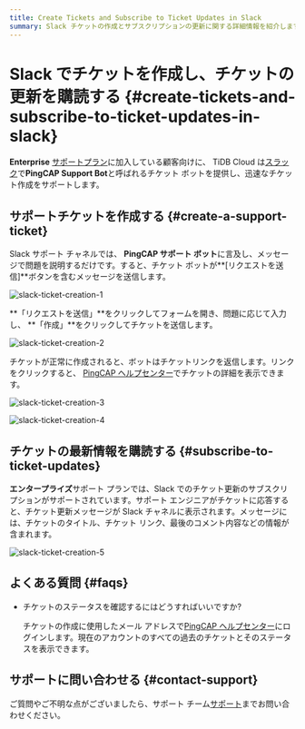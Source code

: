 ```yaml
---
title: Create Tickets and Subscribe to Ticket Updates in Slack
summary: Slack チケットの作成とサブスクリプションの更新に関する詳細情報を紹介します。
---
```


# Slack でチケットを作成し、チケットの更新を購読する {#create-tickets-and-subscribe-to-ticket-updates-in-slack}

**Enterprise** [サポートプラン](/tidb-cloud/connected-care-detail.md)に加入している顧客向けに、 TiDB Cloud は[スラック](https://slack.com/)で**PingCAP Support Bot**と呼ばれるチケット ボットを提供し、迅速なチケット作成をサポートします。

## サポートチケットを作成する {#create-a-support-ticket}

Slack サポート チャネルでは、 **PingCAP サポート ボット**に言及し、メッセージで問題を説明するだけです。すると、チケット ボットが**[リクエストを送信]**ボタンを含むメッセージを送信します。

![slack-ticket-creation-1](https://docs-download.pingcap.com/media/images/docs/tidb-cloud/connected-slack-ticket-creation-1.png)

**「リクエストを送信」**をクリックしてフォームを開き、問題に応じて入力し、 **「作成」**をクリックしてチケットを送信します。

![slack-ticket-creation-2](https://docs-download.pingcap.com/media/images/docs/tidb-cloud/connected-slack-ticket-creation-2.png)

チケットが正常に作成されると、ボットはチケットリンクを返信します。リンクをクリックすると、 [PingCAP ヘルプセンター](https://tidb.support.pingcap.com/servicedesk/customer/portals)でチケットの詳細を表示できます。

![slack-ticket-creation-3](https://docs-download.pingcap.com/media/images/docs/tidb-cloud/connected-slack-ticket-creation-3.png)

![slack-ticket-creation-4](https://docs-download.pingcap.com/media/images/docs/tidb-cloud/connected-slack-ticket-creation-4.png)

## チケットの最新情報を購読する {#subscribe-to-ticket-updates}

**エンタープライズ**サポート プランでは、Slack でのチケット更新のサブスクリプションがサポートされています。サポート エンジニアがチケットに応答すると、チケット更新メッセージが Slack チャネルに表示されます。メッセージには、チケットのタイトル、チケット リンク、最後のコメント内容などの情報が含まれます。

![slack-ticket-creation-5](https://docs-download.pingcap.com/media/images/docs/tidb-cloud/connected-slack-ticket-creation-5.png)

## よくある質問 {#faqs}

-   チケットのステータスを確認するにはどうすればいいですか?

    チケットの作成に使用したメール アドレスで[PingCAP ヘルプセンター](https://tidb.support.pingcap.com/servicedesk/customer/user/requests)にログインします。現在のアカウントのすべての過去のチケットとそのステータスを表示できます。

## サポートに問い合わせる {#contact-support}

ご質問やご不明な点がございましたら、サポート チーム<a href="mailto:support@pingcap.com">[サポート](mailto:support@pingcap.com)</a>までお問い合わせください。
